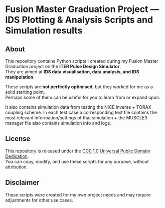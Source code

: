 # Fusion Master Graduation Project — IDS Plotting & Analysis Scripts and Simulation results

## About
This repository contains Python scripts I created during my Fusion Master Graduation project on the **ITER Pulse Design Simulator**.  
They are aimed at **IDS data visualisation, data analysis, and IDS manipulation**.

These scripts are **not perfectly optimised**, but they worked for me as a solid starting point.  
Perhaps some of them can be useful for you to learn from or expand upon.

It also contains simulation data from testing the NICE inverse + TORAX coupling scheme. In each test case a corresponding text file contains the most relevant information/settings of that simulation + the MUSCLE3 manager file also contains simulation info and logs.

## License
This repository is released under the [CC0 1.0 Universal Public Domain Dedication](LICENSE).  
You can copy, modify, and use these scripts for any purpose, without attribution.

## Disclaimer
These scripts were created for my own project needs and may require adjustments for other use cases.

